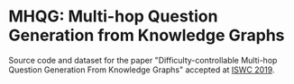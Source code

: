 # MHQG: Multi-hop Question Generation from Knowledge Graphs

Source code and dataset for the paper "Difficulty-controllable Multi-hop Question Generation From Knowledge Graphs" accepted at [ISWC 2019](https://iswc2019.semanticweb.org/).

